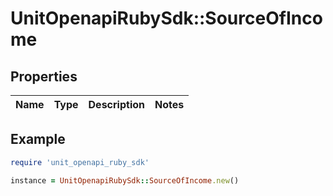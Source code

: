 # UnitOpenapiRubySdk::SourceOfIncome

## Properties

| Name | Type | Description | Notes |
| ---- | ---- | ----------- | ----- |

## Example

```ruby
require 'unit_openapi_ruby_sdk'

instance = UnitOpenapiRubySdk::SourceOfIncome.new()
```

